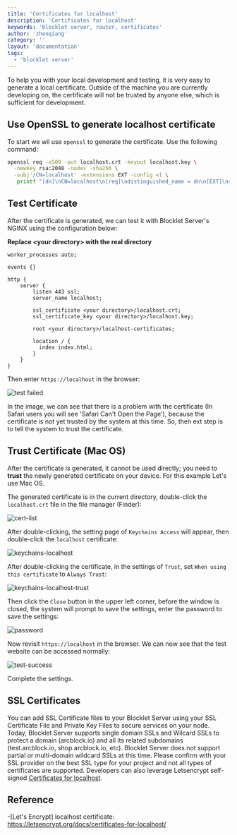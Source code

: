 ```yaml
---
title: 'Certificates for localhost'
description: 'Certificates for localhost'
keywords: 'blocklet server, router, certificates'
author: 'zhenqiang'
category: ''
layout: 'documentation'
tags:
  - 'blocklet server'
---
```


To help you with your local development and testing, it is very easy to generate a local certificate. Outside of the machine you are currently developing on, the certificate will not be trusted by anyone else, which is sufficient for development.

## Use OpenSSL to generate localhost certificate

To start we wil use `openssl` to generate the certificate. Use the following command:

```bash
openssl req -x509 -out localhost.crt -keyout localhost.key \
  -newkey rsa:2048 -nodes -sha256 \
  -subj'/CN=localhost' -extensions EXT -config <( \
   printf "[dn]\nCN=localhost\n[req]\ndistinguished_name = dn\n[EXT]\nsubjectAltName=DNS:localhost\nkeyUsage=digitalSignature\nextendedKeyUsage=serverAuth")
```

## Test Certificate

After the certificate is generated, we can test it with Blocklet Server's NGINX using the configuration below:

**Replace \<your directory\> with the real directory**

```nginx
worker_processes auto;

events {}

http {
    server {
        listen 443 ssl;
        server_name localhost;

        ssl_certificate <your directory>/localhost.crt;
        ssl_certificate_key <your directory>/localhost.key;

        root <your directory>/localhost-certificates;

        location / {
          index index.html;
        }
    }
}
```

Then enter `https://localhost` in the browser:

![test failed](./images/test-failed.png)

In the image, we can see that there is a problem with the certificate (In Safari users you will see 'Safari Can't Open the Page'), because the certificate is not yet trusted by the system at this time.  So, then ext step is to tell the system to trust the certificate.

## Trust Certificate (Mac OS)

After the certificate is generated, it cannot be used directly; you need to **trust** the newly generated certificate on your device. For this example Let's use Mac OS.

The generated certificate is in the current directory, double-click the `localhost.crt` file in the file manager (Finder):

![cert-list](./images/cert-list.png)

After double-clicking, the setting page of `Keychains Access` will appear, then double-click the `localhost` certificate:

![keychains-localhost](./images/keychains-localhost.png)

After double-clicking the certificate, in the settings of `Trust`, set `When using this certificate` to `Always Trust`:

![keychains-localhost-trust](./images/keychains-localhost-trust.png)

Then click the `Close` button in the upper left corner, before the window is closed, the system will prompt to save the settings, enter the password to save the settings:

![password](./images/password.png)

Now revisit `https://localhost` in the browser. We can now see that the test website can be accessed normally:

![test-success](./images/test-success.png)

Complete the settings.

## SSL Certificates

You can add SSL Certificate files to your Blocklet Server using your SSL Certificate File and Private Key Files to secure services on your node. Today, Blocklet Server supports single domain SSLs and Wilcard SSLs to protect a domain (arcblock.io) and all its related subdomains (test.arcblock.io, shop.arcblock.io, etc). Blocklet Server does not support partial or multi-domain wildcard SSLs at this time. Please confirm with your SSL provider on the best SSL type for your project and not all types of certificates are supported. Developers can also leverage Letsencrypt self-signed [Certificates for localhost](./certificates-for-localhost).

## Reference

-[Let's Encrypt] localhost certificate: https://letsencrypt.org/docs/certificates-for-localhost/
